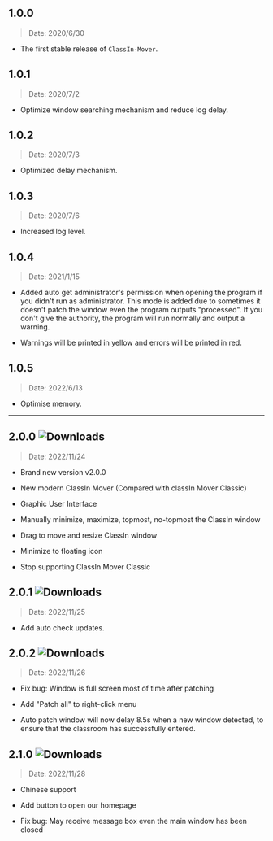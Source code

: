 ## 1.0.0

> Date: 2020/6/30

- The first stable release of `ClassIn-Mover`.

## 1.0.1

> Date: 2020/7/2

- Optimize window searching mechanism and reduce log delay.

## 1.0.2

> Date: 2020/7/3

- Optimized delay mechanism.

## 1.0.3

> Date: 2020/7/6

- Increased log level.

## 1.0.4

> Date: 2021/1/15

- Added auto get administrator's permission when opening the program if you didn't run as administrator. This mode is added due to sometimes it doesn't patch the window even the program outputs "processed". If you don't give the authority, the program will run normally and output a warning.

- Warnings will be printed in yellow and errors will be printed in red.

## 1.0.5

> Date: 2022/6/13

- Optimise memory.

---

## 2.0.0 ![Downloads](https://img.shields.io/github/downloads/CarlGao4/ClassIn-Mover/v2.0.0/total)

> Date: 2022/11/24

- Brand new version v2.0.0

- New modern ClassIn Mover (Compared with classIn Mover Classic)

- Graphic User Interface

- Manually minimize, maximize, topmost, no-topmost the ClassIn window

- Drag to move and resize ClassIn window

- Minimize to floating icon

- Stop supporting ClassIn Mover Classic

## 2.0.1 ![Downloads](https://img.shields.io/github/downloads/CarlGao4/ClassIn-Mover/v2.0.1/total)

> Date: 2022/11/25

- Add auto check updates. 

## 2.0.2 ![Downloads](https://img.shields.io/github/downloads/CarlGao4/ClassIn-Mover/v2.0.2/total)

> Date: 2022/11/26

- Fix bug: Window is full screen most of time after patching

- Add "Patch all" to right-click menu

- Auto patch window will now delay 8.5s when a new window detected, to ensure that the classroom has successfully entered. 

## 2.1.0 ![Downloads](https://img.shields.io/github/downloads/CarlGao4/ClassIn-Mover/v2.1.0/total)

> Date: 2022/11/28

- Chinese support

- Add button to open our homepage

- Fix bug: May receive message box even the main window has been closed